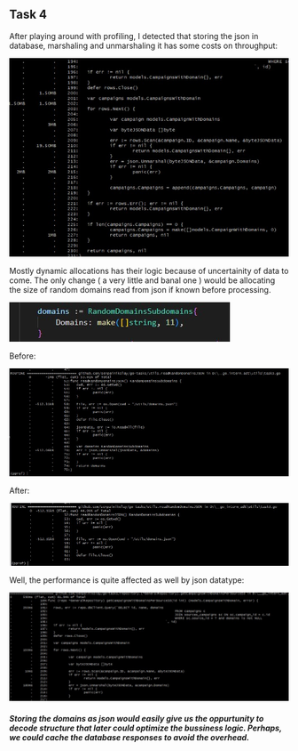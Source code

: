 
## Task 4

After playing around with profiling, I detected that storing the json in database, marshaling and unmarshaling it has some costs on throughput:

![Screenshot 1](photos/jsonobs.jpg)  


Mostly dynamic allocations has their logic because of uncertainity of data to come. The only change ( a very little and banal one ) would be allocating the size of random domains read from json if known before processing. 

![Screenshot 1](photos/1mod.jpg)  

Before: 

![Screenshot 1](photos/1.jpg)  

After: 

![Screenshot 1](photos/1after.jpg)  


Well, the performance is quite affected as well by json datatype: 

![Screenshot 1](photos/perf.jpg)   


##### Storing the domains as json would easily give us the oppurtunity to decode structure that later could optimize the bussiness logic. Perhaps, we could cache the database responses to avoid the overhead.











